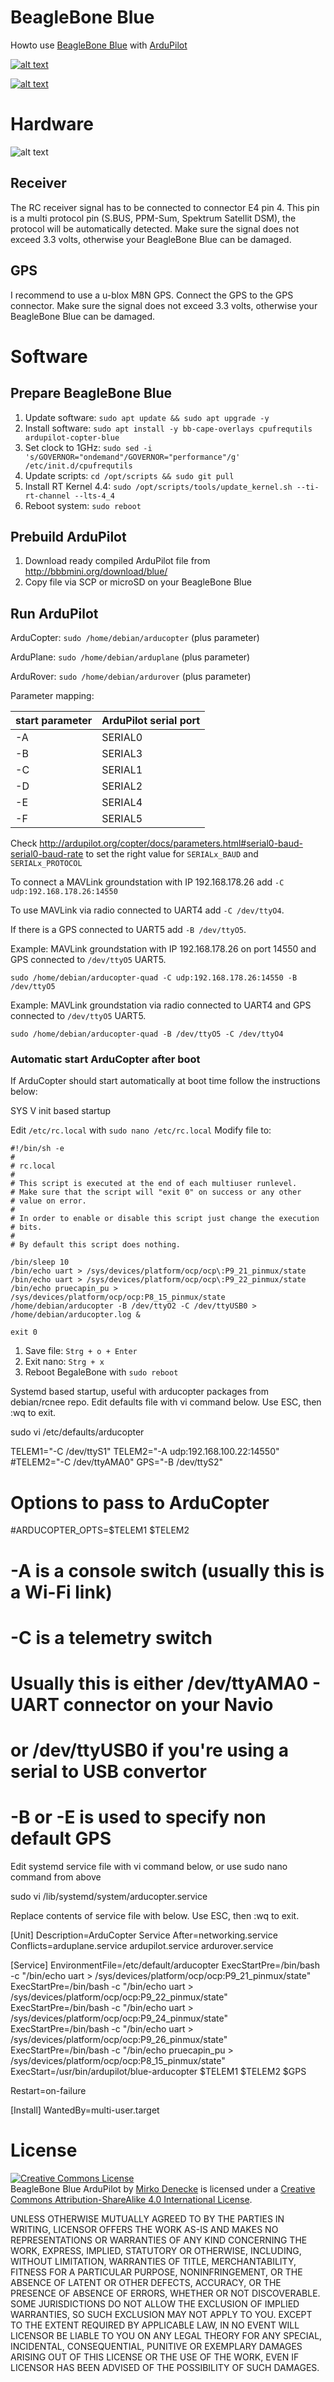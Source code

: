 # BeagleBone Blue
Howto use [BeagleBone Blue](https://github.com/jadonk/beaglebone-blue) with [ArduPilot](https://github.com/ArduPilot/ardupilot)

[![alt text](https://img.youtube.com/vi/v2xWtlyYrtE/0.jpg)](https://youtu.be/v2xWtlyYrtE)

[![alt text](https://img.youtube.com/vi/8bVc9X869pw/0.jpg)](https://youtu.be/8bVc9X869pw)

# Hardware

![alt text](https://github.com/jadonk/beaglebone-blue/blob/master/docs/BeagleBone_Blue_balloons.png "BeagleBone Blue")

## Receiver
The RC receiver signal has to be connected to connector E4 pin 4. This pin is a multi protocol pin (S.BUS, PPM-Sum, Spektrum Satellit DSM), the protocol will be automatically detected. Make sure the signal does not exceed 3.3 volts, otherwise your BeagleBone Blue can be damaged.

## GPS
I recommend to use a u-blox M8N GPS. Connect the GPS to the GPS connector. Make sure the signal does not exceed 3.3 volts, otherwise your BeagleBone Blue can be damaged.

# Software

## Prepare BeagleBone Blue
1. Update software: `sudo apt update && sudo apt upgrade -y`
2. Install software: `sudo apt install -y bb-cape-overlays cpufrequtils ardupilot-copter-blue`
3. Set clock to 1GHz: `sudo sed -i 's/GOVERNOR="ondemand"/GOVERNOR="performance"/g' /etc/init.d/cpufrequtils`
4. Update scripts: `cd /opt/scripts && sudo git pull`
5. Install RT Kernel 4.4: `sudo /opt/scripts/tools/update_kernel.sh --ti-rt-channel --lts-4_4`
6. Reboot system: `sudo reboot`

## Prebuild ArduPilot 
1. Download ready compiled ArduPilot file from http://bbbmini.org/download/blue/
2. Copy file via SCP or microSD on your BeagleBone Blue

## Run ArduPilot

ArduCopter:
`sudo /home/debian/arducopter` (plus parameter) 

ArduPlane:
`sudo /home/debian/arduplane` (plus parameter) 

ArduRover:
`sudo /home/debian/ardurover` (plus parameter) 

Parameter mapping:

start parameter | ArduPilot serial port 
------------ | -------------
-A | SERIAL0
-B | SERIAL3
-C | SERIAL1
-D | SERIAL2
-E | SERIAL4
-F | SERIAL5

Check http://ardupilot.org/copter/docs/parameters.html#serial0-baud-serial0-baud-rate to set the right value for `SERIALx_BAUD` and `SERIALx_PROTOCOL`

To connect a MAVLink groundstation with IP 192.168.178.26 add `-C udp:192.168.178.26:14550`

To use MAVLink via radio connected to UART4 add `-C /dev/ttyO4`. 

If there is a GPS connected to UART5 add `-B /dev/ttyO5`. 

Example: MAVLink groundstation with IP 192.168.178.26 on port 14550 and GPS connected to `/dev/ttyO5` UART5.

`sudo /home/debian/arducopter-quad -C udp:192.168.178.26:14550 -B /dev/ttyO5`

Example: MAVLink groundstation via radio connected to UART4 and GPS connected to `/dev/ttyO5` UART5.

`sudo /home/debian/arducopter-quad -B /dev/ttyO5 -C /dev/ttyO4`

### Automatic start ArduCopter after boot

If ArduCopter should start automatically at boot time follow the instructions below:

SYS V init based startup

Edit `/etc/rc.local` with `sudo nano /etc/rc.local`
Modify file to:
```
#!/bin/sh -e
#
# rc.local
#
# This script is executed at the end of each multiuser runlevel.
# Make sure that the script will "exit 0" on success or any other
# value on error.
#
# In order to enable or disable this script just change the execution
# bits.
#
# By default this script does nothing.

/bin/sleep 10
/bin/echo uart > /sys/devices/platform/ocp/ocp\:P9_21_pinmux/state
/bin/echo uart > /sys/devices/platform/ocp/ocp\:P9_22_pinmux/state
/bin/echo pruecapin_pu > /sys/devices/platform/ocp/ocp:P8_15_pinmux/state
/home/debian/arducopter -B /dev/ttyO2 -C /dev/ttyUSB0 > /home/debian/arducopter.log &

exit 0
```

1. Save file: `Strg + o + Enter`
2. Exit nano: `Strg + x`
3. Reboot BegaleBone with `sudo reboot`

Systemd based startup, useful with arducopter packages from debian/rcnee repo.
Edit defaults file with vi command below. Use ESC, then :wq to exit.

sudo vi /etc/defaults/arducopter

TELEM1="-C /dev/ttyS1"
TELEM2="-A udp:192.168.100.22:14550"
#TELEM2="-C /dev/ttyAMA0"
GPS="-B /dev/ttyS2"

# Options to pass to ArduCopter
#ARDUCOPTER_OPTS=$TELEM1 $TELEM2

# -A is a console switch (usually this is a Wi-Fi link)
# -C is a telemetry switch
# Usually this is either /dev/ttyAMA0 - UART connector on your Navio
# or /dev/ttyUSB0 if you're using a serial to USB convertor

# -B or -E is used to specify non default GPS

Edit systemd service file with vi command below, or use sudo nano command from above

sudo vi /lib/systemd/system/arducopter.service

Replace contents of service file with below. Use ESC, then :wq to exit.

[Unit]
Description=ArduCopter Service
After=networking.service
Conflicts=arduplane.service ardupilot.service ardurover.service

[Service]
EnvironmentFile=/etc/default/arducopter
ExecStartPre=/bin/bash -c "/bin/echo uart > /sys/devices/platform/ocp/ocp:P9_21_pinmux/state"
ExecStartPre=/bin/bash -c "/bin/echo uart > /sys/devices/platform/ocp/ocp:P9_22_pinmux/state"
ExecStartPre=/bin/bash -c "/bin/echo uart > /sys/devices/platform/ocp/ocp:P9_24_pinmux/state"
ExecStartPre=/bin/bash -c "/bin/echo uart > /sys/devices/platform/ocp/ocp:P9_26_pinmux/state"
ExecStartPre=/bin/bash -c "/bin/echo pruecapin_pu > /sys/devices/platform/ocp/ocp:P8_15_pinmux/state"
ExecStart=/usr/bin/ardupilot/blue-arducopter $TELEM1 $TELEM2 $GPS

Restart=on-failure

[Install]
WantedBy=multi-user.target

# License

<a rel="license" href="http://creativecommons.org/licenses/by-sa/4.0/"><img alt="Creative Commons License" style="border-width:0" src="https://i.creativecommons.org/l/by-sa/4.0/88x31.png" /></a><br /><span xmlns:dct="http://purl.org/dc/terms/" property="dct:title">BeagleBone Blue ArduPilot</span> by <a xmlns:cc="http://creativecommons.org/ns#" href="https://github.com/mirkix" property="cc:attributionName" rel="cc:attributionURL">Mirko Denecke</a> is licensed under a <a rel="license" href="http://creativecommons.org/licenses/by-sa/4.0/">Creative Commons Attribution-ShareAlike 4.0 International License</a>.

UNLESS OTHERWISE MUTUALLY AGREED TO BY THE PARTIES IN WRITING, LICENSOR OFFERS THE WORK AS-IS AND MAKES NO REPRESENTATIONS OR WARRANTIES OF ANY KIND CONCERNING THE WORK, EXPRESS, IMPLIED, STATUTORY OR OTHERWISE, INCLUDING, WITHOUT LIMITATION, WARRANTIES OF TITLE, MERCHANTABILITY, FITNESS FOR A PARTICULAR PURPOSE, NONINFRINGEMENT, OR THE ABSENCE OF LATENT OR OTHER DEFECTS, ACCURACY, OR THE PRESENCE OF ABSENCE OF ERRORS, WHETHER OR NOT DISCOVERABLE. SOME JURISDICTIONS DO NOT ALLOW THE EXCLUSION OF IMPLIED WARRANTIES, SO SUCH EXCLUSION MAY NOT APPLY TO YOU. EXCEPT TO THE EXTENT REQUIRED BY APPLICABLE LAW, IN NO EVENT WILL LICENSOR BE LIABLE TO YOU ON ANY LEGAL THEORY FOR ANY SPECIAL, INCIDENTAL, CONSEQUENTIAL, PUNITIVE OR EXEMPLARY DAMAGES ARISING OUT OF THIS LICENSE OR THE USE OF THE WORK, EVEN IF LICENSOR HAS BEEN ADVISED OF THE POSSIBILITY OF SUCH DAMAGES.

